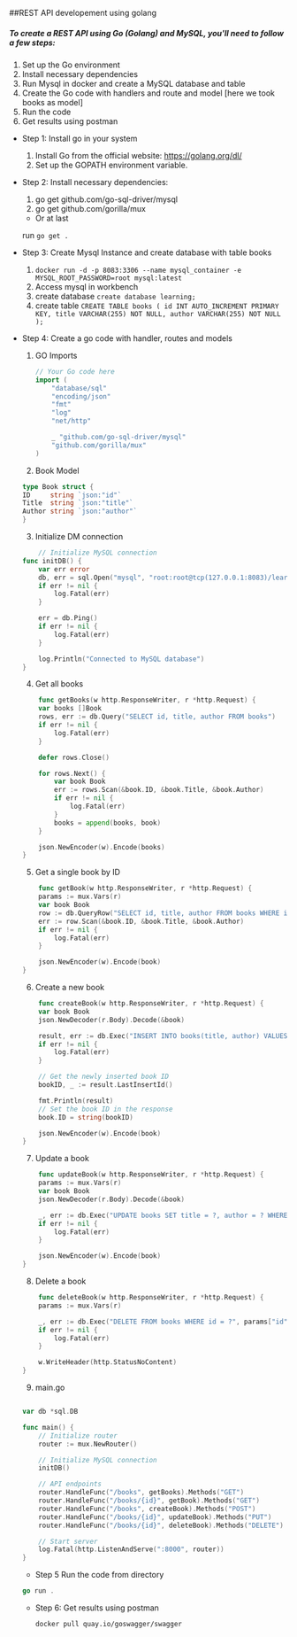 ##REST API developement using golang

##### To create a REST API using Go (Golang) and MySQL, you'll need to follow a few steps:

1. Set up the Go environment
2. Install necessary dependencies
3. Run Mysql in docker and create a MySQL database and table
4. Create the Go code with handlers and route and model [here we took books as model]
5. Run the code
6. Get results using postman

- Step 1: Install go in your system

	1. Install Go from the official website: https://golang.org/dl/
	2. Set up the GOPATH environment variable.

- Step 2: Install necessary dependencies:

	1. go get github.com/go-sql-driver/mysql
	2. go get github.com/gorilla/mux

	 - Or at last

	run `go get .`

- Step 3: Create Mysql Instance and create database with table books
	
	1. `docker run -d -p 8083:3306 --name mysql_container -e MYSQL_ROOT_PASSWORD=root mysql:latest`
	2. Access mysql in workbench
	3. create database `create database learning;`
	4. create table ```CREATE TABLE books (
  id INT AUTO_INCREMENT PRIMARY KEY,
  title VARCHAR(255) NOT NULL,
  author VARCHAR(255) NOT NULL
);```

- Step 4: Create a go code with handler, routes and models

	1. GO Imports

		``` go
		// Your Go code here
		import (
			"database/sql"
			"encoding/json"
			"fmt"
			"log"
			"net/http"

			_ "github.com/go-sql-driver/mysql"
			"github.com/gorilla/mux"
		)
		```
	2. Book Model

	```go 
	type Book struct {
	ID     string `json:"id"`
	Title  string `json:"title"`
	Author string `json:"author"`
	}
	```

	3. Initialize DM connection

	``` go
		// Initialize MySQL connection
	func initDB() {
		var err error
		db, err = sql.Open("mysql", "root:root@tcp(127.0.0.1:8083)/learning")
		if err != nil {
			log.Fatal(err)
		}

		err = db.Ping()
		if err != nil {
			log.Fatal(err)
		}

		log.Println("Connected to MySQL database")
	}

	```

	4. Get all books

	``` go
		func getBooks(w http.ResponseWriter, r *http.Request) {
		var books []Book
		rows, err := db.Query("SELECT id, title, author FROM books")
		if err != nil {
			log.Fatal(err)
		}

		defer rows.Close()

		for rows.Next() {
			var book Book
			err := rows.Scan(&book.ID, &book.Title, &book.Author)
			if err != nil {
				log.Fatal(err)
			}
			books = append(books, book)
		}

		json.NewEncoder(w).Encode(books)
	}


	```

	5. Get a single book by ID

	``` go
		func getBook(w http.ResponseWriter, r *http.Request) {
		params := mux.Vars(r)
		var book Book
		row := db.QueryRow("SELECT id, title, author FROM books WHERE id = ?", params["id"])
		err := row.Scan(&book.ID, &book.Title, &book.Author)
		if err != nil {
			log.Fatal(err)
		}

		json.NewEncoder(w).Encode(book)
	}

	```

	6. Create a new book

	``` go
		func createBook(w http.ResponseWriter, r *http.Request) {
		var book Book
		json.NewDecoder(r.Body).Decode(&book)

		result, err := db.Exec("INSERT INTO books(title, author) VALUES ( ?, ?)", book.Title, book.Author)
		if err != nil {
			log.Fatal(err)
		}

		// Get the newly inserted book ID
		bookID, _ := result.LastInsertId()

		fmt.Println(result)
		// Set the book ID in the response
		book.ID = string(bookID)

		json.NewEncoder(w).Encode(book)
	}


	```

	7. Update a book

	``` go
		func updateBook(w http.ResponseWriter, r *http.Request) {
		params := mux.Vars(r)
		var book Book
		json.NewDecoder(r.Body).Decode(&book)

		_, err := db.Exec("UPDATE books SET title = ?, author = ? WHERE id = ?", book.Title, book.Author, params["id"])
		if err != nil {
			log.Fatal(err)
		}

		json.NewEncoder(w).Encode(book)
	}

	```

	8. Delete a book

	``` go
		func deleteBook(w http.ResponseWriter, r *http.Request) {
		params := mux.Vars(r)

		_, err := db.Exec("DELETE FROM books WHERE id = ?", params["id"])
		if err != nil {
			log.Fatal(err)
		}

		w.WriteHeader(http.StatusNoContent)
	}

	```

	9. main.go

	``` go

	var db *sql.DB

	func main() {
		// Initialize router
		router := mux.NewRouter()

		// Initialize MySQL connection
		initDB()

		// API endpoints
		router.HandleFunc("/books", getBooks).Methods("GET")
		router.HandleFunc("/books/{id}", getBook).Methods("GET")
		router.HandleFunc("/books", createBook).Methods("POST")
		router.HandleFunc("/books/{id}", updateBook).Methods("PUT")
		router.HandleFunc("/books/{id}", deleteBook).Methods("DELETE")

		// Start server
		log.Fatal(http.ListenAndServe(":8000", router))
	}

	```
	- Step 5 Run the code from directory

	``` go 
	go run .
	```

	- Step 6: Get results using postman

		```
		docker pull quay.io/goswagger/swagger
		```

